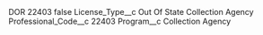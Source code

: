 <?xml version="1.0" encoding="UTF-8"?>
<CustomMetadata xmlns="http://soap.sforce.com/2006/04/metadata" xmlns:xsi="http://www.w3.org/2001/XMLSchema-instance" xmlns:xsd="http://www.w3.org/2001/XMLSchema">
    <label>DOR 22403</label>
    <protected>false</protected>
    <values>
        <field>License_Type__c</field>
        <value xsi:type="xsd:string">Out Of State Collection Agency</value>
    </values>
    <values>
        <field>Professional_Code__c</field>
        <value xsi:type="xsd:string">22403</value>
    </values>
    <values>
        <field>Program__c</field>
        <value xsi:type="xsd:string">Collection Agency</value>
    </values>
</CustomMetadata>
